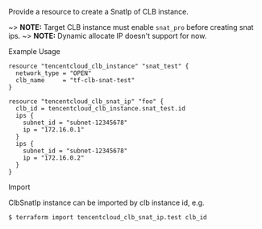 Provide a resource to create a SnatIp of CLB instance.

~> **NOTE:** Target CLB instance must enable `snat_pro` before creating snat ips.
~> **NOTE:** Dynamic allocate IP doesn't support for now.

Example Usage

```hcl
resource "tencentcloud_clb_instance" "snat_test" {
  network_type = "OPEN"
  clb_name     = "tf-clb-snat-test"
}

resource "tencentcloud_clb_snat_ip" "foo" {
  clb_id = tencentcloud_clb_instance.snat_test.id
  ips {
  	subnet_id = "subnet-12345678"
    ip = "172.16.0.1"
  }
  ips {
  	subnet_id = "subnet-12345678"
    ip = "172.16.0.2"
  }
}

```

Import

ClbSnatIp instance can be imported by clb instance id, e.g.
```
$ terraform import tencentcloud_clb_snat_ip.test clb_id
```
